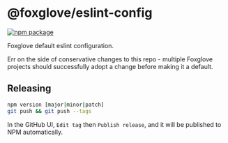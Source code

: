 # @foxglove/eslint-config

[![npm package](https://img.shields.io/npm/v/@foxglove/eslint-config)](https://www.npmjs.com/package/@foxglove/eslint-config)

Foxglove default eslint configuration.

Err on the side of conservative changes to this repo - multiple Foxglove projects should successfully adopt a change before making it a default.

## Releasing

```sh
npm version [major|minor|patch]
git push && git push --tags
```

In the GitHub UI, `Edit tag` then `Publish release`, and it will be published to NPM automatically.
